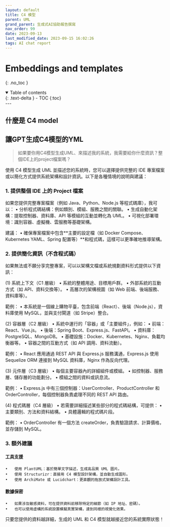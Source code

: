 ```yaml
---
layout: default
title: C4 模型
parent: UML
grand_parent: 生成式AI協助報告撰寫
nav_order: 99
date: 2023-09-13
last_modified_date: 2023-09-15 16:02:26
tags: AI chat report
---
```


# Embeddings and templates
{: .no_toc }

<details open markdown="block">
  <summary>
    Table of contents
  </summary>
  {: .text-delta }
- TOC
{:toc}
</details>
---

## 什麼是 C4 model 

## 讓GPT生成C4模型的YML

> 如果要你用C4模型生成UML、來描述我的系統，我需要給你什麼資訊？整個IDE上的project檔案嗎？

使用 C4 模型生成 UML 並描述您的系統時，您可以選擇提供完整的 IDE 專案檔案或以簡化方式提供系統架構和設計資訊。以下是各種情境的說明與建議：

### 1. 提供整個 IDE 上的 Project 檔案

如果您提供完整專案檔案（例如 Java、Python、Node.js 等程式碼庫），我可以：
	•	分析程式碼結構：例如類別、模組、服務之間的關聯。
	•	生成自動化架構：提取控制器、資料庫、API 等模組的互動並轉化為 UML。
	•	可視化部署環境：識別容器、虛擬機、雲服務等基礎架構。

建議：
	•	確保專案檔案中包含**主要的設定檔（如 Docker Compose、Kubernetes YAML、Spring 配置等）**和程式碼，這樣可以更準確地推導架構。

### 2. 提供簡化資訊（不含程式碼）

如果無法或不願分享完整專案，可以以架構文檔或系統規劃資料形式提供以下資訊：

(1) 系統上下文（C1 層級）
	•	系統的整體用途、目標用戶群。
	•	外部系統的互動方式（如 API、資料交換等）。
	•	高層次的架構視圖（如 Web 前端、後端服務、資料庫等）。

範例：
	•	本系統是一個線上購物平臺，包含前端（React）、後端（Node.js），資料庫使用 MySQL，並與支付閘道（如 Stripe）整合。

(2) 容器層（C2 層級）
	•	系統中運行的「容器」或「主要組件」，例如：
	•	前端：React、Vue.js。
	•	後端：Spring Boot、Express.js、FastAPI。
	•	資料庫：PostgreSQL、MongoDB。
	•	基礎設施：Docker、Kubernetes、Nginx、負載均衡器等。
	•	容器之間的互動方式（如 API 調用、資料流動）。

範例：
	•	React 應用通過 REST API 與 Express.js 服務溝通，Express.js 使用 Sequelize ORM 連接到 MySQL 資料庫，Nginx 作為反向代理。

(3) 元件層（C3 層級）
	•	每個主要容器內的詳細組件或模組。
	•	如控制器、服務層、儲存層的功能劃分。
	•	模組之間的資料或訊息流。

範例：
	•	Express.js 中有三個控制器：UserController、ProductController 和 OrderController，每個控制器負責處理不同的 REST API 路由。

(4) 程式碼層（C4 層級）
	•	若需要詳細描述某些部分的程式碼結構，可提供：
	•	主要類別、方法和資料結構。
	•	具體邏輯的程式碼片段。

範例：
	•	OrderController 有一個方法 createOrder，負責驗證請求、計算價格，並存儲到 MySQL。

### 3. 額外建議

#### 工具支援

	•	使用 PlantUML：基於簡單文字描述，生成高品質 UML 圖片。
	•	使用 Structurizr：直接用 C4 模型設計架構，並自動生成圖形。
	•	使用 ArchiMate 或 Lucidchart：更直觀的拖放式架構設計工具。

#### 數據保密

	•	如果涉及敏感資料，可在提供資料前移除特定的細節（如 IP 地址、密碼）。
	•	也可以使用虛構的系統設置模擬真實架構，達到同樣的視覺化效果。

只要您提供的資料越詳細，生成的 UML 和 C4 模型就越接近您的系統實際狀態！

